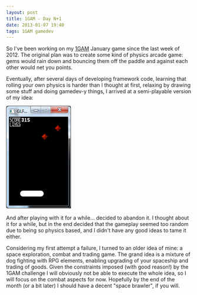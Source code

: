 ```yaml
---
layout: post
title: 1GAM - Day N+1
date: 2013-01-07 19:40
tags: 1GAM gamedev
---
```


So I've been working on my [1GAM](http://www.onegameamonth.com/) January game since the last week of 2012. The original plan was to create some kind of physics arcade game: gems would rain down and bouncing them off the paddle and against each other would net you points.

Eventually, after several days of developing framework code, learning that rolling your own physics is harder than I thought at first, relaxing by drawing some stuff and doing gamedev-y things, I arrived at a semi-playable version of my idea:

![Pong Prototype](/images/2013-01-07-pong.png)

And after playing with it for a while... decided to abandon it. I thought about it for a while, but in the end decided that the gameplay seemed too random due to being so physics based, and I didn't have any good ideas to tame it either.

Considering my first attempt a failure, I turned to an older idea of mine: a space exploration, combat and trading game. The grand idea is a mixture of dog fighting with RPG elements, enabling upgrading of your spaceship and trading of goods. Given the constraints imposed (with good reason!) by the 1GAM challenge I will obviously not be able to execute the whole idea, so I will focus on the combat aspects for now. Hopefully by the end of the month (or a bit later) I should have a decent "space brawler", if you will.
